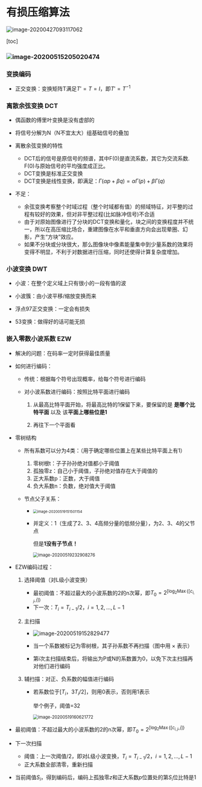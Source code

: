 # 有损压缩算法

![image-20200427093117062](C:\Users\lenovo\AppData\Roaming\Typora\typora-user-images\image-20200427093117062.png)

[toc]

### ![image-20200515205020474](C:\Users\lenovo\AppData\Roaming\Typora\typora-user-images\image-20200515205020474.png)

### 变换编码

+ 正交变换：变换矩阵T满足$T'=T=I$，即$T'=T^{-1}$



### 离散余弦变换 DCT

+ 偶函数的傅里叶变换是没有虚部的

+ 将信号分解为N（N不宜太大）组基础信号的叠加
+ 离散余弦变换的特性
  + DCT后的信号是原信号的频谱，其中F(0)是直流系数，其它为交流系数. F(0)与原始信号的平均强度成正比。
  + DCT变换是标准正交变换
  + DCT变换是线性变换，即满足：$\Gamma(\alpha p+\beta q)=\alpha \Gamma(p)+\beta \Gamma(q)$
+ 不足：
  + 余弦变换考察整个时域过程（整个时域都有值）的频域特征，对平整的过程有较好的效果，但对非平整过程(比如脉冲信号)不合适
  + 由于对原始图像进行了分块的DCT变换和量化，块之间的变换程度并不统一，所以在高压缩比场合，重建图像在水平和垂直方向会出现晕圈、幻影，产生“方块”效应。
  + 如果不分块或分块很大，那么图像块中像素能量集中到少量系数的效果将变得不明显，不利于对数据进行压缩，同时还使得计算复杂度增加。

### 小波变换 DWT

+ 小波：在整个定义域上只有很小的一段有值的波
+ 小波簇：由小波平移/缩放变换而来

+ 浮点97正交变换：一定会有损失
+ 53变换：做得好的话可能无损

### 嵌入零数小波系数 EZW

+ 解决的问题：在码率一定时获得最佳质量

+ 如何进行编码：
  + 传统：根据每个符号出现概率，给每个符号进行编码

  + 对小波系数进行编码：按照比特平面进行编码

    1. 从最高比特平面开始，将最高比特的1保留下来，要保留的是 **是哪个比特平面** 以及 该**平面上哪些位是1**

    2. 再往下一个平面看

+ 零树结构

  + 所有系数可以分为4类：（用于确定哪些位置上在某些比特平面上有1）

    1. 零树根t：子子孙孙绝对值都小于阈值
    2. 孤独零z：自己小于阈值，子孙绝对值存在大于阈值的
    3. 正大系数p：正数，大于阈值
    4. 负大系数n：负数，绝对值大于阈值

  + 节点父子关系：

    + <img src="C:\Users\lenovo\AppData\Roaming\Typora\typora-user-images\image-20200519151501154.png" alt="image-20200519151501154" style="zoom:67%;" />

    + 并定义：1（生成了2、3、4高频分量的低频分量），为2、3、4的父节点

      但是**1没有子节点！**

      <img src="C:\Users\lenovo\AppData\Roaming\Typora\typora-user-images\image-20200519232908276.png" alt="image-20200519232908276" style="zoom:80%;" />

+ EZW编码过程：

  1. 选择阈值（对L级小波变换）

     + 最初阈值：不超过最大的小波系数的2的n次幂，即$T_{0}=2^{\left[\log _{2} \operatorname{Max}\left\{\left[c_{i, j}, j\right]\right\}\right.}$
     + 下一次：$T_i=T_{i-1}/2$，$i=1,2,...,L-1$

  2. 主扫描

     + ![image-20200519152829477](C:\Users\lenovo\AppData\Roaming\Typora\typora-user-images\image-20200519152829477.png)

     + 当一个系数被标记为零树根，其子孙系数不再扫描（图中用 × 表示）
     + 第i次主扫描结束后，将输出为P或N的系数置为0，以免下次主扫描再对他们进行编码

  3. 辅扫描：对正、负系数的幅值进行编码
     + 若系数位于$[T_i，3T_i/2]$，则用0表示，否则用1表示

       举个例子，阈值=32

       <img src="C:\Users\lenovo\AppData\Roaming\Typora\typora-user-images\image-20200519160621772.png" alt="image-20200519160621772" style="zoom:80%;" />

+ 最初阈值：不超过最大的小波系数的2的n次幂，即$T_{0}=2^{\left[\log _{2} \operatorname{Max}\left\{\left[c_{i, j}, j\right]\right\}\right.}$

+ 下一次扫描

  + 阈值：上一次阈值/2，即对$L$级小波变换，$T_{i}=T_{i-1} / 2$，$i=1,2,...,L-1$
  + 正大系数全部清零，重新扫描

+ 当前阈值$S_i$，得到编码后，编码上孤独零$z$和正大系数$p$位置处的第$S_i$位比特是1

